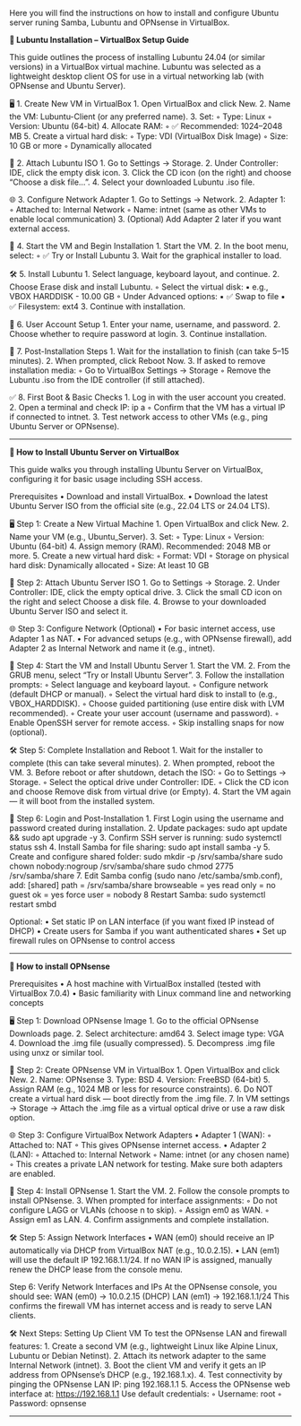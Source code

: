 Here you will find the instructions on how to install and configure Ubuntu server runing Samba, Lubuntu and OPNsense in VirtualBox.


**📘 Lubuntu Installation – VirtualBox Setup Guide**

This guide outlines the process of installing Lubuntu 24.04 (or similar versions) in a VirtualBox virtual machine. Lubuntu was selected as a lightweight desktop client OS for use in a virtual networking lab (with OPNsense and Ubuntu Server).

🖥️ 1. Create New VM in VirtualBox
    1. Open VirtualBox and click New.
    2. Name the VM: Lubuntu-Client (or any preferred name).
    3. Set:
        ◦ Type: Linux
        ◦ Version: Ubuntu (64-bit)
    4. Allocate RAM:
        ◦ ✅ Recommended: 1024–2048 MB
    5. Create a virtual hard disk:
        ◦ Type: VDI (VirtualBox Disk Image)
        ◦ Size: 10 GB or more
        ◦ Dynamically allocated

📀 2. Attach Lubuntu ISO
    1. Go to Settings → Storage.
    2. Under Controller: IDE, click the empty disk icon.
    3. Click the CD icon (on the right) and choose “Choose a disk file…”.
    4. Select your downloaded Lubuntu .iso file.

🌐 3. Configure Network Adapter
    1. Go to Settings → Network.
    2. Adapter 1:
        ◦ Attached to: Internal Network
        ◦ Name: intnet (same as other VMs to enable local communication)
    3. (Optional) Add Adapter 2 later if you want external access.

🚀 4. Start the VM and Begin Installation
    1. Start the VM.
    2. In the boot menu, select:
        ◦ ✅ Try or Install Lubuntu
    3. Wait for the graphical installer to load.

🛠️ 5. Install Lubuntu
    1. Select language, keyboard layout, and continue.
    2. Choose Erase disk and install Lubuntu.
        ◦ Select the virtual disk:
            ▪ e.g., VBOX HARDDISK - 10.00 GB
        ◦ Under Advanced options:
            ▪ ✅ Swap to file
            ▪ ✅ Filesystem: ext4
    3. Continue with installation.

👤 6. User Account Setup
    1. Enter your name, username, and password.
    2. Choose whether to require password at login.
    3. Continue installation.

💾 7. Post-Installation Steps
    1. Wait for the installation to finish (can take 5–15 minutes).
    2. When prompted, click Reboot Now.
    3. If asked to remove installation media:
        ◦ Go to VirtualBox Settings → Storage
        ◦ Remove the Lubuntu .iso from the IDE controller (if still attached).

✅ 8. First Boot & Basic Checks
    1. Log in with the user account you created.
    2. Open a terminal and check IP:
       ip a
        ◦ Confirm that the VM has a virtual IP if connected to intnet.
    3. Test network access to other VMs (e.g., ping Ubuntu Server or OPNsense).


---


**📘 How to Install Ubuntu Server on VirtualBox**

This guide walks you through installing Ubuntu Server on VirtualBox, configuring it for basic usage including SSH access.

Prerequisites
    • Download and install VirtualBox.
    • Download the latest Ubuntu Server ISO from the official site (e.g., 22.04 LTS or 24.04 LTS).

🖥️ Step 1: Create a New Virtual Machine
    1. Open VirtualBox and click New.
    2. Name your VM (e.g., Ubuntu_Server).
    3. Set:
        ◦ Type: Linux
        ◦ Version: Ubuntu (64-bit)
    4. Assign memory (RAM). Recommended: 2048 MB or more.
    5. Create a new virtual hard disk:
        ◦ Format: VDI
        ◦ Storage on physical hard disk: Dynamically allocated
        ◦ Size: At least 10 GB

📀 Step 2: Attach Ubuntu Server ISO
    1. Go to Settings → Storage.
    2. Under Controller: IDE, click the empty optical drive.
    3. Click the small CD icon on the right and select Choose a disk file.
    4. Browse to your downloaded Ubuntu Server ISO and select it.

🌐 Step 3: Configure Network (Optional)
    • For basic internet access, use Adapter 1 as NAT.
    • For advanced setups (e.g., with OPNsense firewall), add Adapter 2 as Internal Network and name it (e.g., intnet).

🚀 Step 4: Start the VM and Install Ubuntu Server
    1. Start the VM.
    2. From the GRUB menu, select “Try or Install Ubuntu Server”.
    3. Follow the installation prompts:
        ◦ Select language and keyboard layout.
        ◦ Configure network (default DHCP or manual).
        ◦ Select the virtual hard disk to install to (e.g., VBOX_HARDDISK).
        ◦ Choose guided partitioning (use entire disk with LVM recommended).
        ◦ Create your user account (username and password).
        ◦ Enable OpenSSH server for remote access.
        ◦ Skip installing snaps for now (optional).

🛠️ Step 5: Complete Installation and Reboot
    1. Wait for the installer to complete (this can take several minutes).
    2. When prompted, reboot the VM.
    3. Before reboot or after shutdown, detach the ISO:
        ◦ Go to Settings → Storage.
        ◦ Select the optical drive under Controller: IDE.
        ◦ Click the CD icon and choose Remove disk from virtual drive (or Empty).
    4. Start the VM again — it will boot from the installed system.

👤 Step 6: Login and Post-Installation
    1. First Login using the username and password created during installation.
    2. Update packages:
      sudo apt update && sudo apt upgrade -y
    3. Confirm SSH server is running:
       sudo systemctl status ssh
    4. Install Samba for file sharing:
       sudo apt install samba -y
    5. Create and configure shared folder:
       sudo mkdir -p /srv/samba/share
       sudo chown nobody:nogroup /srv/samba/share
       sudo chmod 2775 /srv/samba/share
    7. Edit Samba config (sudo nano /etc/samba/smb.conf), add:
       [shared]
         path = /srv/samba/share
         browseable = yes
         read only = no
         guest ok = yes
         force user = nobody
    8  Restart Samba:
       sudo systemctl restart smbd

Optional:
    • Set static IP on LAN interface (if you want fixed IP instead of DHCP)
    • Create users for Samba if you want authenticated shares
    • Set up firewall rules on OPNsense to control access


---

**📘 How to install OPNsense**

Prerequisites
    • A host machine with VirtualBox installed (tested with VirtualBox 7.0.4)
    • Basic familiarity with Linux command line and networking concepts

🖥️ Step 1: Download OPNsense Image
    1. Go to the official OPNsense Downloads page.
    2. Select architecture: amd64
    3. Select image type: VGA
    4. Download the .img file (usually compressed).
    5. Decompress .img file using unxz or similar tool.

📀 Step 2: Create OPNsense VM in VirtualBox
    1. Open VirtualBox and click New.
    2. Name: OPNsense
    3. Type: BSD
    4. Version: FreeBSD (64-bit)
    5. Assign RAM (e.g., 1024 MB or less for resource constraints).
    6. Do NOT create a virtual hard disk — boot directly from the .img file.
    7. In VM settings → Storage → Attach the .img file as a virtual optical drive or use a raw disk option.

🌐 Step 3: Configure VirtualBox Network Adapters
    • Adapter 1 (WAN):
        ◦ Attached to: NAT
        ◦ This gives OPNsense internet access.
    • Adapter 2 (LAN):
        ◦ Attached to: Internal Network
        ◦ Name: intnet (or any chosen name)
        ◦ This creates a private LAN network for testing.
Make sure both adapters are enabled.

🚀 Step 4: Install OPNsense
    1. Start the VM.
    2. Follow the console prompts to install OPNsense.
    3. When prompted for interface assignments:
        ◦ Do not configure LAGG or VLANs (choose n to skip).
        ◦ Assign em0 as WAN.
        ◦ Assign em1 as LAN.
    4. Confirm assignments and complete installation.

🛠️ Step 5: Assign Network Interfaces
    • WAN (em0) should receive an IP automatically via DHCP from VirtualBox NAT (e.g., 10.0.2.15).
    • LAN (em1) will use the default IP 192.168.1.1/24.
If no WAN IP is assigned, manually renew the DHCP lease from the console menu.

Step 6: Verify Network Interfaces and IPs
At the OPNsense console, you should see:
WAN (em0) -> 10.0.2.15 (DHCP)
LAN (em1) -> 192.168.1.1/24
This confirms the firewall VM has internet access and is ready to serve LAN clients.

🛠️ Next Steps: Setting Up Client VM
To test the OPNsense LAN and firewall features:
    1. Create a second VM (e.g., lightweight Linux like Alpine Linux, Lubuntu or Debian Netinst).
    2. Attach its network adapter to the same Internal Network (intnet).
    3. Boot the client VM and verify it gets an IP address from OPNsense’s DHCP (e.g., 192.168.1.x).
    4. Test connectivity by pinging the OPNsense LAN IP:
       ping 192.168.1.1
    5. Access the OPNsense web interface at:
       https://192.168.1.1
       Use default credentials:
        ◦ Username: root
        ◦ Password: opnsense

---



